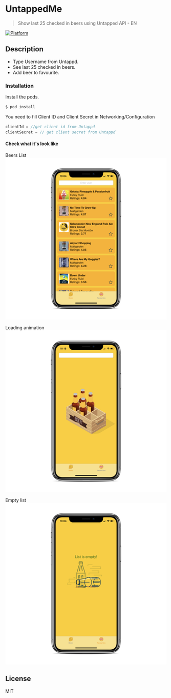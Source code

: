 # UntappedMe
> Show last 25 checked in beers using Untapped API - EN 

[![Platform](https://img.shields.io/cocoapods/p/LFAlertController.svg?style=flat)](http://cocoapods.org/pods/LFAlertController)

## Description
  - Type Username from Untappd.
  - See last 25 checked in beers.
  - Add beer to favourite. 

### Installation

Install the pods.

```sh
$ pod install
```

You need to fill Client ID and Client Secret in Networking/Configuration

```Swift
clientId = //get client id from Untappd
clientSecret = // get client secret from Untappd
```

#### Check what it's look like

Beers List
![](readmematerials/beerlist.jpg)

Loading animation
![](readmematerials/loading.png)

Empty list
![](readmematerials/emptylist.jpg)


License
----

MIT
